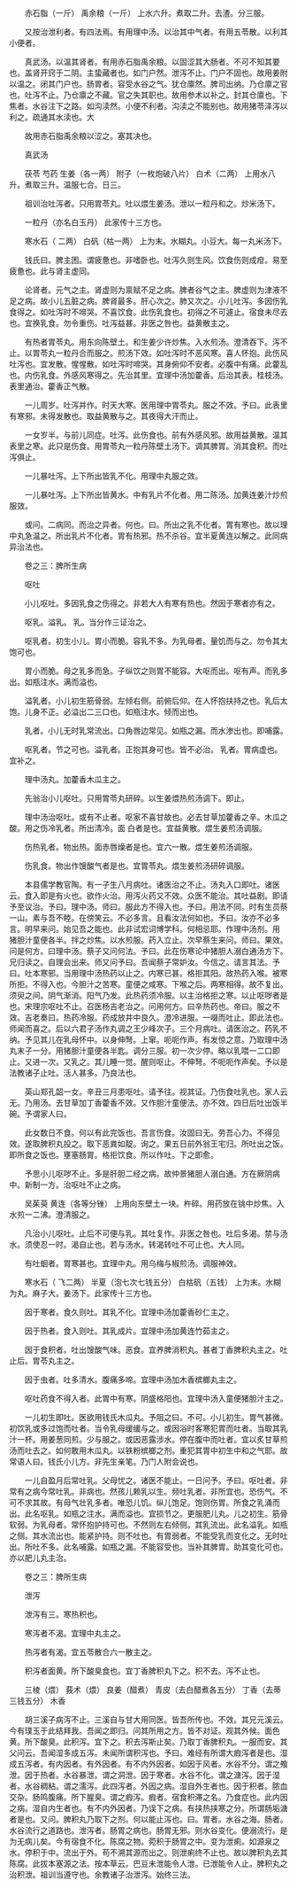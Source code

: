<!-- { "loadSidebar": true } -->
　　赤石脂（一斤） 禹余粮（一斤） 上水六升。煮取二升。去渣。分三服。

　　又按治泄利者。有四法焉。有用理中汤。以治其中气者。有用五苓散。以利其小便者。

　　真武汤。以温其肾者。有用赤石脂禹余粮。以固涩其大肠者。不可不知其要也。盖肾开窍于二阴。主蛰藏者也。如门户然。泄泻不止。门户不固也。故用姜附以温之。闭其门户也。肠胃者。容受水谷之气。犹仓廪然。脾司出纳。乃仓廪之官也。吐泻不止。乃仓廪之不藏。官之失其职也。故用参术以补之。封其仓廪也。下焦者。水谷注下之路。如沟渎然。小便不利者。沟渎之不能别也。故用猪苓泽泻以利之。疏通其水渎也。大

　　故用赤石脂禹余粮以涩之。塞其决也。

　　真武汤

　　茯苓 芍药 生姜（各一两） 附子（一枚炮破八片） 白术（二两） 上用水八升。煮取三升。温服七合。日三。

　　祖训治吐泻者。只用胃苓丸。吐以煨生姜汤。泄以一粒丹和之。炒米汤下。

　　一粒丹（亦名白玉丹） 此家传十三方也。

　　寒水石（ 二两） 白矾（枯一两） 上为末。水糊丸。小豆大。每一丸米汤下。

　　钱氏曰。脾主困。谓疲惫也。非嗜卧也。吐泻久则生风。饮食伤则成疳。易至疲惫也。此与肾主虚同。

　　论肾者。元气之主。肾虚则为禀赋不足之病。脾者谷气之主。脾虚则为津液不足之病。故小儿五脏之病。脾肾最多。肝心次之。肺又次之。小儿吐泻。多因伤乳食得之。如吐泻时不啼哭。不喜饮食。此伤乳食也。初得之不可遽止。宿食未尽去也。宜换乳食。勿令重伤。吐泻益甚。非医之咎也。益黄散主之。

　　有热者胃苓丸。用东向陈壁土。和生姜少许炒焦。入水煎汤。澄清吞下。泻不止。以胃苓丸一粒丹合而服之。煎汤下效。如吐泻时不恶风寒。喜人怀抱。此伤风吐泻也。宜发散。惺惺散。如吐泻时啼哭。其身俯仰不安者。必腹中有痛。此藿乱也。内伤乳食。外感风寒得之。先治其里。宜理中汤加藿香。后治其表。桂枝汤。表里通治。藿香正气散。

　　一儿周岁。吐泻并作。时天大寒。医用理中胃苓丸。服之不效。予曰。此表里有寒邪。未得发散也。取益黄散与之。其夜得大汗而止。

　　一女岁半。与前儿同症。吐泻。此伤食也。前有外感风邪。故用益黄散。温其表里之寒。此只是伤食。用胃苓丸一粒丹陈壁土汤下。调其脾胃。消其食积。而吐泻俱止。

　　一儿暴吐泻。上下所出皆乳不化。用理中丸服之效。

　　一儿暴吐泻。上下所出皆黄水。中有乳片不化者。用二陈汤。加黄连姜汁炒煎服效。

　　或问。二病同。而治之异者。何也。曰。所出之乳不化者。胃有寒也。故以理中丸急温之。所出乳片不化者。胃有热邪。热不杀谷。宜半夏黄连以解之。此同病异治法也。

　　卷之三：脾所生病

　　呕吐

　　小儿呕吐。多因乳食之伤得之。非若大人有寒有热也。然因于寒者亦有之。

　　呕乳。溢乳。 乳。当分作三证治之。

　　呕乳者。初生小儿。胃小而脆。容乳不多。为乳母者。量饥而与之。勿令其太饱可也。

　　胃小而脆。母之乳多而急。子纵饮之则胃不能容。大呕而出。呕有声。而乳多出。如瓶注水。满而溢也。

　　溢乳者。小儿初生筋骨弱。左倾右侧。前俯后仰。在人怀抱扶持之也。乳后太饱。儿身不正。必溢出二三口也。如瓶注水。倾而出也。

　　乳者。小儿无时乳常流出。口角唇边常见。如瓶之漏。而水渗出也。即哺露。

　　呕乳者。节之可也。溢乳者。正抱其身可也。皆不必治。 乳者。胃病虚也。宜补之。

　　理中汤丸。加藿香木瓜主之。

　　先翁治小儿呕吐。只用胃苓丸研碎。以生姜煨热煎汤调下。即止。

　　理中汤治呕吐。或有不止者。呕家不喜甘故也。必去甘草加藿香之辛。木瓜之酸。用之伤冷乳者。所出清冷。面 白者是也。宜益黄散。煨生姜煎汤调服。

　　伤热乳者。物出热。面赤唇燥者是也。宜六一散。煨生姜煎汤调服。

　　伤乳食。物出作馊酸气者是也。宜胃苓丸。煨生姜煎汤研碎调服。

　　本县儒学教官陶。有一子生八月病吐。诸医治之不止。汤丸入口即吐。诸医云。食入即是有火也。欲作火治。用泻火药又不效。众医不能治。其吐益剧。即请予至议治。予曰。理中汤。师曰。服此方不得入也。予曰。用法不同。时有生员蔡一山。素与吾不睦。在傍笑云。不必多言。且看汝法何如也。予曰。汝亦不必多言。明早来问。始见吾之能也。此非试宏词博学科。何相忌耶。作理中汤剂。用 猪胆汁童便各半。拌之炒焦。以水煎服。药入立止。次早蔡生来问。师曰。果效。问是何方。曰理中汤。蔡子又问何法。予曰。此在伤寒论中猪胆人溺白通汤方下。兄归读之。自理会出来。师又问予曰。吾闻蔡子常妒汝。今信之。请言其法。予曰。吐本寒邪。当用理中汤热药以止之。内寒已甚。格拒其阳。故热药入喉。被寒所拒。不得入也。今胆汁之苦寒。童便之咸寒。下喉之后。两寒相得。故不复出。须臾之间。阴气渐消。阳气乃发。此热药须冷服。以主治格拒之寒。以止呕哕者是也。宋理宗呕吐不止。召医杨吉老治之。问用何方。曰辛热药也。帝曰。服之不效。吉老奏曰。热药冷服。药成放井中良久。澄冷进服。一啜而吐止。即此法也。师闻而喜之。后以六君子汤作丸调之王少峰次子。三个月病吐。请医治之。药乳不纳。予见其儿在乳母怀中。以身伸弩。上窜。呃呃作声。有发惊之意。乃取理中汤丸末子一分。用猪胆汁童便各半匙。调分三服。初一次少停。略以乳喂一二口即止。又进一次。又乳之。其儿睡一觉。醒则呕止。不伸弩。不呃呃作声矣。予以是法教诸子止吐。活人甚多。乃良法也。

　　英山郑孔韶一女。辛丑三月患呕吐。请予往。视其证。乃伤食吐乳也。家人云无。乃用汤。去甘草加丁香藿香不效。又作胆汁童便法。亦不效。四日后吐出饭半碗。予谓家人曰。

　　此女数日不食。何以有此完饭也。吾言伤食。汝固曰无。劳吾心力。不得见效。遂取脾积丸投之。取下恶粪如靛。询之。果五日前外翁王宅归。所吐出之饭。即所食之饭也。壅塞肠胃。格拒饮食。所以作吐。下之即愈。

　　予思小儿呕哕不止。多是肝胆二经之病。故仲景猪胆人溺白通。方在厥阴病中。新制一方。治呕吐不止之病。

　　吴茱萸 黄连（各等分锉） 上用向东壁土一块。杵碎。用药放在铫中炒焦。入水煎一二沸。澄清服之。

　　凡治小儿呕吐。止后不可便与乳。其吐复作。非医之咎也。吐后多渴。禁与汤水。须使忍一时。渴自止也。若与汤水。转渴转吐不可止也。大人同。

　　有吐蛔者。胃寒甚也。宜理中丸。用乌梅与椒煎汤。调服神效。

　　寒水石（ 飞二两） 半夏（泡七次七钱五分） 白枯矾（五钱） 上为末。水糊为丸。麻子大。姜汤下。此家传十三方也。

　　因于寒者。食久则吐。其乳不化。宜理中汤加藿香砂仁主之。

　　因于热者。食入则吐。其乳成片。宜理中汤加黄连竹茹主之。

　　因于食积者。吐出馊酸气味。恶食。宜养脾消积丸。甚者丁香脾积丸主之。吐止后。胃苓丸主之。

　　因于虫者。吐多清水。腹痛多啼。宜理中汤加木香槟榔丸主之。

　　呕吐药食不得入者。此胃中有寒。阴盛格阳也。宜理中汤入童便猪胆汁主之。

　　一儿初生即吐。医欲用钱氏木瓜丸。予阻之曰。不可。小儿初生。胃气甚微。初饮乳或多过饱而吐者。当令乳母缓缓与之。或因浴时客寒犯胃而吐者。当取其乳汁一杯。用姜葱同煎。少与服之。或因恶露涉水。停在腹中而吐者。宜以炙甘草煎汤而吐去之。如何敢用木瓜丸。以铁粉槟榔之剂。重犯其胃中初生中和之气耶。故常语人曰。钱氏小儿方。非先生亲笔。乃门人附会说也。

　　一儿自盈月后常吐乳。父母忧之。诸医不能止。一日问予。予曰。呕吐者。非常有之病今常吐乳。非病也。然孩儿赖乳以生。频吐乳者。非所宜也。恐伤气。不可不求其故。有母气壮乳多者。唯恐儿饥。纵儿饱足。饱则伤胃。所食之乳涌而出。此名呕乳。如瓶之注水。满而溢也。宜损节之。更服肥儿丸。儿之初生。筋骨软弱。为乳母者。常怀抱护持可也。不然则左右倾侧。其乳流出。此名溢乳。如瓶之侧。其水流出也。能紧护持。则不吐也。有胃弱者。不能受乳而变化之。无时吐出。所吐不多。此名哺露。如瓶之漏。不能容受也。当补其脾胃。助其变化可也。亦以肥儿丸主治。

　　卷之三：脾所生病

　　泄泻

　　泄泻有三。寒热积也。

　　寒泻者不渴。宜理中丸主之。

　　热泻者有渴。宜五苓散合六一散主之。

　　积泻者面黄。所下酸臭食也。宜丁香脾积丸下之。积不去。泻不止也。

　　三棱（煨） 莪术（煨） 良姜（醋煮） 青皮（去白醋煮各五分） 丁香（去蒂三钱五分） 木香

　　胡三溪子病泻不止。三溪自与甘大用同医。皆吾所传也。不效。其兄元溪云。今有璞玉于此结拜我。吾闻之即归。问其所用之方。皆不对证。观其外候。面色黄。所下酸臭。此积泻。宜下之。积去泻斯止矣。乃取丁香脾积丸。一服而安。其父问云。吾闻湿多成五泻。未闻所谓积泻也。予曰。难经有所谓大瘕泻者是也。湿成五泻者。有内因者。有外因者。有不内外因者。如因于风者。水谷不分。谓之飧泄。因于热者。水谷暴泄。谓之洞泄。因于寒者。水谷不化。谓之溏泻。因于湿者。水谷稠粘。谓之濡泻。此四泻者。外因之病。湿自外生者也。因于积者。脓血交杂。肠鸣腹痛。所下腥臭。谓之瘕泻。瘕者。宿食积滞之名。乃食症也。此内因之病。湿自内生者也。有不内外因者。乃误下之病。有挟热挟寒之分。所谓肠垢溏者是也。又问。脾积丸乃取下之剂。何以能止泻也。曰。胃者。水谷之海。肠者。水谷流行之道路也。泄泻者。肠胃之病也。肠胃无邪。则水谷变化。便溺流行。是为无病儿矣。今有宿食不化。陈腐之物。菀积于肠胃之中。变为泄痢。如源泉之水。停积于中。流出于外。苟不溯其源而出之。则泄痢终不止也。故以脾积丸去其陈腐。此拔本塞源之法。按本草云。巴豆未泄能令人泄。已泄能令人止。脾积丸之治积泄。祖训当遵守也。余教诸子治泄泻。始终三法。

